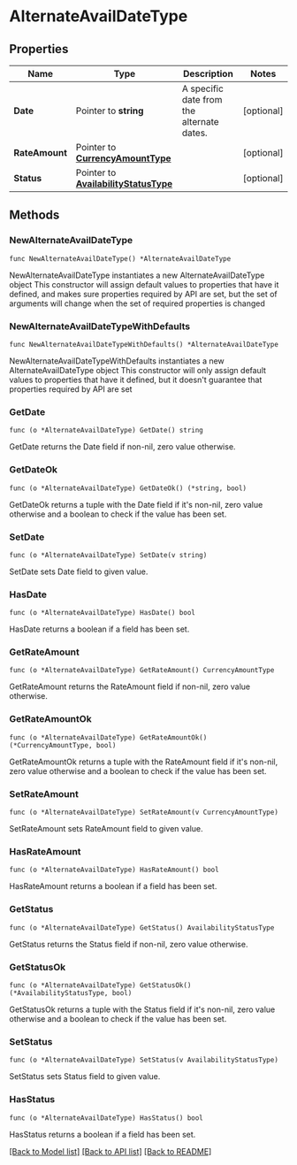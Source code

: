 # AlternateAvailDateType

## Properties

Name | Type | Description | Notes
------------ | ------------- | ------------- | -------------
**Date** | Pointer to **string** | A specific date from the alternate dates. | [optional] 
**RateAmount** | Pointer to [**CurrencyAmountType**](CurrencyAmountType.md) |  | [optional] 
**Status** | Pointer to [**AvailabilityStatusType**](AvailabilityStatusType.md) |  | [optional] 

## Methods

### NewAlternateAvailDateType

`func NewAlternateAvailDateType() *AlternateAvailDateType`

NewAlternateAvailDateType instantiates a new AlternateAvailDateType object
This constructor will assign default values to properties that have it defined,
and makes sure properties required by API are set, but the set of arguments
will change when the set of required properties is changed

### NewAlternateAvailDateTypeWithDefaults

`func NewAlternateAvailDateTypeWithDefaults() *AlternateAvailDateType`

NewAlternateAvailDateTypeWithDefaults instantiates a new AlternateAvailDateType object
This constructor will only assign default values to properties that have it defined,
but it doesn't guarantee that properties required by API are set

### GetDate

`func (o *AlternateAvailDateType) GetDate() string`

GetDate returns the Date field if non-nil, zero value otherwise.

### GetDateOk

`func (o *AlternateAvailDateType) GetDateOk() (*string, bool)`

GetDateOk returns a tuple with the Date field if it's non-nil, zero value otherwise
and a boolean to check if the value has been set.

### SetDate

`func (o *AlternateAvailDateType) SetDate(v string)`

SetDate sets Date field to given value.

### HasDate

`func (o *AlternateAvailDateType) HasDate() bool`

HasDate returns a boolean if a field has been set.

### GetRateAmount

`func (o *AlternateAvailDateType) GetRateAmount() CurrencyAmountType`

GetRateAmount returns the RateAmount field if non-nil, zero value otherwise.

### GetRateAmountOk

`func (o *AlternateAvailDateType) GetRateAmountOk() (*CurrencyAmountType, bool)`

GetRateAmountOk returns a tuple with the RateAmount field if it's non-nil, zero value otherwise
and a boolean to check if the value has been set.

### SetRateAmount

`func (o *AlternateAvailDateType) SetRateAmount(v CurrencyAmountType)`

SetRateAmount sets RateAmount field to given value.

### HasRateAmount

`func (o *AlternateAvailDateType) HasRateAmount() bool`

HasRateAmount returns a boolean if a field has been set.

### GetStatus

`func (o *AlternateAvailDateType) GetStatus() AvailabilityStatusType`

GetStatus returns the Status field if non-nil, zero value otherwise.

### GetStatusOk

`func (o *AlternateAvailDateType) GetStatusOk() (*AvailabilityStatusType, bool)`

GetStatusOk returns a tuple with the Status field if it's non-nil, zero value otherwise
and a boolean to check if the value has been set.

### SetStatus

`func (o *AlternateAvailDateType) SetStatus(v AvailabilityStatusType)`

SetStatus sets Status field to given value.

### HasStatus

`func (o *AlternateAvailDateType) HasStatus() bool`

HasStatus returns a boolean if a field has been set.


[[Back to Model list]](../README.md#documentation-for-models) [[Back to API list]](../README.md#documentation-for-api-endpoints) [[Back to README]](../README.md)


